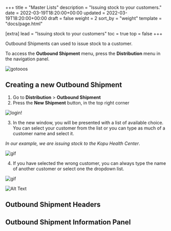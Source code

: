 +++
title = "Master Lists"
description = "Issuing stock to your customers."
date = 2022-03-19T18:20:00+00:00
updated = 2022-03-19T18:20:00+00:00
draft = false
weight = 2
sort_by = "weight"
template = "docs/page.html"

[extra]
lead = "Issuing stock to your customers"
toc = true
top = false
+++

Outbound Shipments can used to issue stock to a customer. 

To access the **Outbound Shipment** menu, press the **Distribution** menu in the navigation panel. 

![gotooos](/docs/gotoos2.png)

## Creating a new Outbound Shipment

1. Go to **Distribution** > **Outbound Shipment**
2. Press the **New Shipment** button, in the top right corner

![login!](/docs/clicknewshipment.png)


3. In the new window, you will be presented with a list of available choice. You can select your customer from the list or you can type as much of a customer name and select it. 

*In our example, we are issuing stock to the Kopu Health Center*. 

![gif](/docs/os_select_customer.gif)


4.  If you have selected the wrong customer, you can always type the name of another customer or select one the dropdown list.  


![gif](/docs/os_change_customer.gif)



![Alt Text](https://media.giphy.com/media/vFKqnCdLPNOKc/giphy.gif)

## Outbound Shipment Headers



## Outbound Shipment Information Panel





